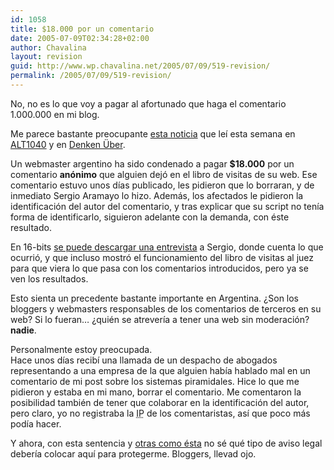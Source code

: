```yaml
---
id: 1058
title: $18.000 por un comentario
date: 2005-07-09T02:34:28+02:00
author: Chavalina
layout: revision
guid: http://www.wp.chavalina.net/2005/07/09/519-revision/
permalink: /2005/07/09/519-revision/
---
```

No, no es lo que voy a pagar al afortunado que haga el comentario 1.000.000 en mi blog.

Me parece bastante preocupante <a href="http://www.jujuy.com/?p=24" target="_blank">esta noticia</a> que le&iacute; esta semana en <a href="http://www.alt1040.com/archivo/2005/07/08/a-pagar-us18000-por-un-mensaje-en-el-libro-de-visitas/" target="_blank">ALT1040</a> y en <a href="http://www.uberbin.net/archivos/opinion/responsabilidad-legal-de-jujuycom.php" target="_blank">Denken &Uuml;ber</a>.

Un webmaster argentino ha sido condenado a pagar **$18.000** por un comentario **an&oacute;nimo** que alguien dej&oacute; en el libro de visitas de su web. Ese comentario estuvo unos d&iacute;as publicado, les pidieron que lo borraran, y de inmediato Sergio Aramayo lo hizo. Adem&aacute;s, los afectados le pidieron la identificaci&oacute;n del autor del comentario, y tras explicar que su script no ten&iacute;a forma de identificarlo, siguieron adelante con la demanda, con &eacute;ste resultado.

En 16-bits <a href="http://www.16-bits.com.ar/archivos/entrevista-con-sergio-aramayo-de-jujuycom/" target="_blank">se puede descargar una entrevista</a> a Sergio, donde cuenta lo que ocurri&oacute;, y que incluso mostr&oacute; el funcionamiento del libro de visitas al juez para que viera lo que pasa con los comentarios introducidos, pero ya se ven los resultados.

Esto sienta un precedente bastante importante en Argentina. &iquest;Son los bloggers y webmasters responsables de los comentarios de terceros en su web? Si lo fueran&#8230; &iquest;qui&eacute;n se atrever&iacute;a a tener una web sin moderaci&oacute;n? **nadie**.

Personalmente estoy preocupada.  
Hace unos d&iacute;as recib&iacute; una llamada de un despacho de abogados representando a una empresa de la que alguien hab&iacute;a hablado mal en un comentario de mi post sobre los sistemas piramidales. Hice lo que me pidieron y estaba en mi mano, borrar el comentario. Me comentaron la posibilidad tambi&eacute;n de tener que colaborar en la identificaci&oacute;n del autor, pero claro, yo no registraba la <acronym title="Internet Protocol">IP</acronym> de los comentaristas, as&iacute; que poco m&aacute;s pod&iacute;a hacer.

Y ahora, con esta sentencia y <a href="http://blackshell.usebox.net/archivo/589.php" target="_blank">otras como &eacute;sta</a> no s&eacute; qu&eacute; tipo de aviso legal deber&iacute;a colocar aqu&iacute; para protegerme. Bloggers, llevad ojo.